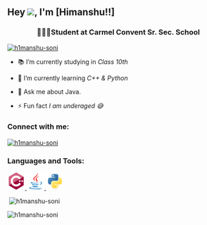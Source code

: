 ## Hey <img src="https://github.com/TheDudeThatCode/TheDudeThatCode/blob/master/Assets/Hi.gif" width="29px">, I'm [Himanshu!!] 
<h3 align="center">🧑🏻‍🎓Student at Carmel Convent Sr. Sec. School</h3>

<p align="centre"> <a href="https://github.com/ryo-ma/github-profile-trophy"><img src="https://github-profile-trophy.vercel.app/?username=h1manshu-soni&theme=onedark" alt="h1manshu-soni" /></a> </p>

- 📚 I’m currently studying in *Class 10th*

- 🌱 I’m currently learning *C++ & Python*

- 💬 Ask me about Java.

- ⚡ Fun fact *I am underaged 😅*

<h3 align="left">Connect with me:</h3>
<p align="left">
<a href="https://twitter.com/Himansh03611589" target="blank"><img align="center" src="https://raw.githubusercontent.com/rahuldkjain/github-profile-readme-generator/master/src/images/icons/Social/twitter.svg" alt="h1manshu-soni" height="30" width="40" /></a>
</p>

<h3 align="centre">Languages and Tools:</h3>
<p align="centre"> <a href="https://www.w3schools.com/cpp/" target="_blank" rel="noreferrer"> <img src="https://raw.githubusercontent.com/devicons/devicon/master/icons/cplusplus/cplusplus-original.svg" alt="cplusplus" width="40" height="40"/> </a> <a href="https://www.java.com" target="_blank" rel="noreferrer"> <img src="https://raw.githubusercontent.com/devicons/devicon/master/icons/java/java-original.svg" alt="Java" width="40" height="40"/> </a> <a href="https://www.python.org" target="_blank" rel="noreferrer"> <img src="https://raw.githubusercontent.com/devicons/devicon/master/icons/python/python-original.svg" alt="python" width="40" height="40"/> </a> </p>

<p>&nbsp;<img align="centre" src="https://github-readme-stats.vercel.app/api?username=h1manshu-soni&show_icons=true&locale=en" alt="h1manshu-soni" /></p>



<p><img align="centre" src="https://github-readme-streak-stats.herokuapp.com/?user=h1manshu-soni&" alt="h1manshu-soni" /></p>
